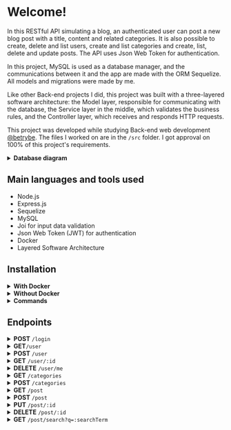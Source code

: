 # Welcome!

In this RESTful API simulating a blog, an authenticated user can post a new blog post with a title, content and related categories. It is also possible to create, delete and list users, create and list categories and create, list, delete and update posts. The API uses Json Web Token for authentication.

In this project, MySQL is used as a database manager, and the communications between it and the app are made with the ORM Sequelize. All models and migrations were made by me.

Like other Back-end projects I did, this project was built with a three-layered software architecture: the Model layer, responsible for communicating with the database, the Service layer in the middle, which validates the business rules, and the Controller layer, which receives and responds HTTP requests.

This project was developed while studying Back-end web development [@betrybe](https://github.com/betrybe). The files I worked on are in the ```/src``` folder. I got approval on 100% of this project's requirements.

<details>
<summary><strong>Database diagram</strong></summary>

![EER Diagram](https://user-images.githubusercontent.com/75266925/203593073-41acb414-3a4e-4bf2-95fc-78aa08276c38.png)

</details>

## Main languages and tools used

- Node.js
- Express.js
- Sequelize
- MySQL
- Joi for input data validation
- Json Web Token (JWT) for authentication
- Docker
- Layered Software Architecture

## Installation

<details>
<summary><strong>With Docker</strong></summary>

- Start the `blogs_api` and `blogs_api_db` containers with the `docker-compose up -d --build` command
- Access the `blogs_api` container terminal with `docker exec -it blogs_api bash`
- In the terminal, install the dependencies with `npm install`
- **All other node commands must be run inside the container**

</details>

<details>
<summary><strong>Without Docker</strong></summary>

- Install the dependencies with ``` npm install ``` (requires node on version 16)
- Configure a `.env` file based on the `.env.example` avaliable.

</details>

<details>
<summary><strong>Commands</strong></summary>

- Run the app with `npm start` or `npm run debug` (live reload)
- To run the project's requirements tests, use `npm test` for all tests or `npm test <test-name>` for a specific requirement (ex. `npm test req01`)
- Use `npm run drop` to delete the database
- Use `npm run prestart` to create the database and its tables
- Use `npm run seed` to populate the tables

</details>

## Endpoints

<details>
<summary><strong>POST</strong> <code>/login</code></summary>

<br />

- Validates the sent email and password and returns a JWT token.

<br />

- Example request body:

```json
  {
    "email": "string",
    "password": "string"
  }
```

- Example of returned token:

```json
{
  "token": "eyJhbGciOiJIUzI1NiIsInR5cCI6IkpXVCJ9.eyJzdWIiOiIxMjM0NTY3ODkwIiwibmFtZSI6IkpvaG4gRG9lIiwiaWF0IjoxNTE2MjM5MDIyfQ.SflKxwRJSMeKKF2QT4fwpMeJf36POk6yJV_adQssw5c"
}
```

Examples of *invalid* requests:
  
- Response for request without any of the required fields (status 400):

```json
{ "message": "Some required fields are missing" }
```
  
- Response for request where "email" and/or "password" are incorrect or do not exist (status 400):
  
  ```json
  { "message": "Invalid fields" }
  ```

</details>

<details>
<summary><strong>GET</strong><code>/user</code></summary>

<br />

- Returns an array with all the registered users ordered by their id, or an empty array if there are no users. **Requires a valid token**

<br />

- Example:

```json
[
  {
    "id": 1,
    "name": "Poção de cura",
    "amount": "20 gold",
    "orderId": null
  },
  {
    "id": 2,
    "name": "Escudo do Herói",
    "amount": "100 diamond",
    "orderId": 1
  }
]
```

</details>

<details>
<summary><strong>POST</strong> <code>/user</code></summary>

<br />

- Creates a new user returns a valid Json Web Token. Validations are done in the request body. 

<br />

- Example request body:

```json
{
  "displayName": "Brett Wiltshire",
  "email": "brett@email.com",
  "password": "123456",
  "image": "http://4.bp.blogspot.com/_YA50adQ-7vQ/S1gfR_6ufpI/AAAAAAAAAAk/1ErJGgRWZDg/S45/brett.png"
  // image is not requireed
}
```

- Example of response for valid entry:

```json
  {
    "token": "eyJhbGciOiJIUzI1NiIsInR5cCI6IkpXVCJ9.eyJwYXlsb2FkIjp7ImlkIjo1LCJkaXNwbGF5TmFtZSI6InVzdWFyaW8gZGUgdGVzdGUiLCJlbWFpbCI6InRlc3RlQGVtYWlsLmNvbSIsImltYWdlIjoibnVsbCJ9LCJpYXQiOjE2MjAyNDQxODcsImV4cCI6MTYyMDY3NjE4N30.Roc4byj6mYakYqd9LTCozU1hd9k_Vw5IWKGL4hcCVG8"
  }
```

Examples of *invalid* requests:
  
- Response for request with the "displayName" field with less than 8 characters (status 400):

```json
{
  "message": "\"displayName\" length must be at least 8 characters long"
}
```
  
- Response for request with invalid "email" (status 400):
  
  ```json
{
  "message": "\"email\" must be a valid email"
}
  ```

- Response for request with an invalid "password" length (status 400):

```json
{
  "message": "\"password\" length must be at least 6 characters long"
}
```

- Response for request with an existing user (status 409):

```json
{
  "message": "User already registered"
}
```

</details>
  
<details>
<summary><strong>GET</strong> <code>/user/:id</code></summary>

<br />

- Returns the user with the specified id. **Requires a valid token**

<br />

- Example of response for valid entry:

```json
{
  "id": 1,
  "displayName": "Lewis Hamilton",
  "email": "lewishamilton@gmail.com",
  "image": "https://upload.wikimedia.org/wikipedia/commons/1/18/Lewis_Hamilton_2016_Malaysia_2.jpg"
}
```
 
- Response for invalid id (status 404):

```json
{
  "message": "User does not exist"
}
```

</details>

<details>
<summary><strong>DELETE</strong> <code>/user/me</code></summary>

<br />

- Deletes the logged in user according to the id in the token. **Requires a valid token**

<br />

</details>
  
<details>
<summary><strong>GET</strong> <code>/categories</code></summary>

<br />

- Returns an array with all the registered categories, or an empty array if there are none. **Requires a valid token**

<br />

- Example:

```json
[
  {
      "id": 1,
      "name": "Inovação"
  },
  {
      "id": 2,
      "name": "Escola"
  },

  /* ... */
]
```

</details>

<details>
<summary><strong>POST</strong> <code>/categories</code></summary>

<br />

- Adds a new category in the database and returns it with an inserted id. **Requires a valid token**

<br />

- Example request body:

```json
{
  "name": "Typescript"
}
```

- Example of response for valid entry:

```json
{
  "id": 3,
  "name": "Typescript"
}
```

- Response for request without a "name" field (status 400):

```json
  { "message": "\"name\" is required" }
```

</details>

<details>
<summary><strong>GET</strong> <code>/post</code></summary>

<br />

- Returns an array with all the registered posts, or an empty array if there are none. **Requires a valid token**

<br />

- Example:

```json
[
  {
    "id": 1,
    "title": "Post do Ano",
    "content": "Melhor post do ano",
    "userId": 1,
    "published": "2011-08-01T19:58:00.000Z",
    "updated": "2011-08-01T19:58:51.000Z",
    "user": {
      "id": 1,
      "displayName": "Lewis Hamilton",
      "email": "lewishamilton@gmail.com",
      "image": "https://upload.wikimedia.org/wikipedia/commons/1/18/Lewis_Hamilton_2016_Malaysia_2.jpg"
    },
    "categories": [
      {
        "id": 1,
        "name": "Inovação"
      }
    ]
  },
  
  /* ... */
]
```

</details>

<details>
<summary><strong>POST</strong> <code>/post</code></summary>

<br />

- Adds a new post and links it with its respective categories. Returns it with an inserted id. **Requires a valid token**

<br />

- Example request body:

```json
{
  "title": "Latest updates, August 1st",
  "content": "The whole text for the blog post goes here in this key",
  "categoryIds": [1, 2]
}
```

- Example of response for valid entry:

```json
{
  "id": 3,
  "title": "Latest updates, August 1st",
  "content": "The whole text for the blog post goes here in this key",
  "userId": 1,
  "updated": "2022-05-18T18:00:01.196Z",
  "published": "2022-05-18T18:00:01.196Z"
}
```

Examples of *invalid* requests:
  
- Response for request without any of the required felds (status 400):

```json
{
  "message": "Some required fields are missing"
}
```
  
- Response for request with non existant "categoryId" (status 400):
  
  ```json
{
  "message": "one or more \"categoryIds\" not found"
}
```

</details>

<details>
<summary><strong>GET</strong> <code>/post/:id</code></summary>

<br />

- Returns the post with the specified id. **Requires a valid token**

<br />

- Example of response for valid entry:

```json
{
  "id": 1,
  "title": "Post do Ano",
  "content": "Melhor post do ano",
  "userId": 1,
  "published": "2011-08-01T19:58:00.000Z",
  "updated": "2011-08-01T19:58:51.000Z",
  "user": {
      "id": 1,
      "displayName": "Lewis Hamilton",
      "email": "lewishamilton@gmail.com",
      "image": "https://upload.wikimedia.org/wikipedia/commons/1/18/Lewis_Hamilton_2016_Malaysia_2.jpg"
  },
  "categories": [
      {
          "id": 1,
          "name": "Inovação"
      }
  ]
}
```
 
- Response for invalid id (status 404):

```json
{
  "message": "Post does not exist"
}
```

</details>

<details>
<summary><strong>PUT</strong> <code>/post/:id</code></summary>

<br />

- Updates and returns the post with the specified id. Only the user that is the author of the post can update it, and only the "title" and "content" fields are updatable. **Requires a valid token**

<br />

- Example request body:

```json
{
  "title": "Latest updates, August 1st",
  "content": "The whole text for the blog post goes here in this key"
}
```

- Example of response for valid entry:

```json
{
  "id": 3,
  "title": "Latest updates, August 1st",
  "content": "The whole text for the blog post goes here in this key",
  "userId": 1,
  "published": "2022-05-18T18:00:01.000Z",
  "updated": "2022-05-18T18:07:32.000Z",
  "user": {
    "id": 1,
    "displayName": "Lewis Hamilton",
    "email": "lewishamilton@gmail.com",
    "image": "https://upload.wikimedia.org/wikipedia/commons/1/18/Lewis_Hamilton_2016_Malaysia_2.jpg"
  },
  "categories": [
    {
      "id": 1,
      "name": "Inovação"
    },
    {
      "id": 2,
      "name": "Escola"
    }
  ]
}
```
Examples of *invalid* requests:
  
- Response for request without any of the required felds (status 400):

```json
{
  "message": "Some required fields are missing"
}
```
  
- Response for request to update post of unauthorized user (status 401):
  
```json
  {
    "message": "Unauthorized user"
  }
```

</details>

<details>
<summary><strong>DELETE</strong> <code>/post/:id</code></summary>

<br />

- Deletes the post with the specified id. Only the user that is the author of the post can delete it. **Requires a valid token**

<br />

Examples of *invalid* requests:
  
- Response for request to delete post of unauthorized user (status 401):
  
  ```json
  {
    "message": "Unauthorized user"
  }
```

- Response for request with invalid id (status 404):
  
  ```json
{
  "message": "Post does not exist"
}
```

</details>

<details>
<summary><strong>GET</strong> <code>/post/search?q=:searchTerm</code></summary>

<br />

- Returns an array of posts matching the searchTerm in their titles and/or content. Returns an empty array if there are no matches. **Requires a valid token**

<br />

- Example of response for valid entry:

```json
// GET /post/search?q=Vamos que vamos

[
  {
    "id": 2,
    "title": "Vamos que vamos",
    "content": "Foguete não tem ré",
    "userId": 1,
    "published": "2011-08-01T19:58:00.000Z",
    "updated": "2011-08-01T19:58:51.000Z",
    "user": {
      "id": 1,
      "displayName": "Lewis Hamilton",
      "email": "lewishamilton@gmail.com",
      "image": "https://upload.wikimedia.org/wikipedia/commons/1/18/Lewis_Hamilton_2016_Malaysia_2.jpg"
    },
    "categories": [
      {
        "id": 2,
        "name": "Escola"
      }
    ]
  }
]
```

</details>
